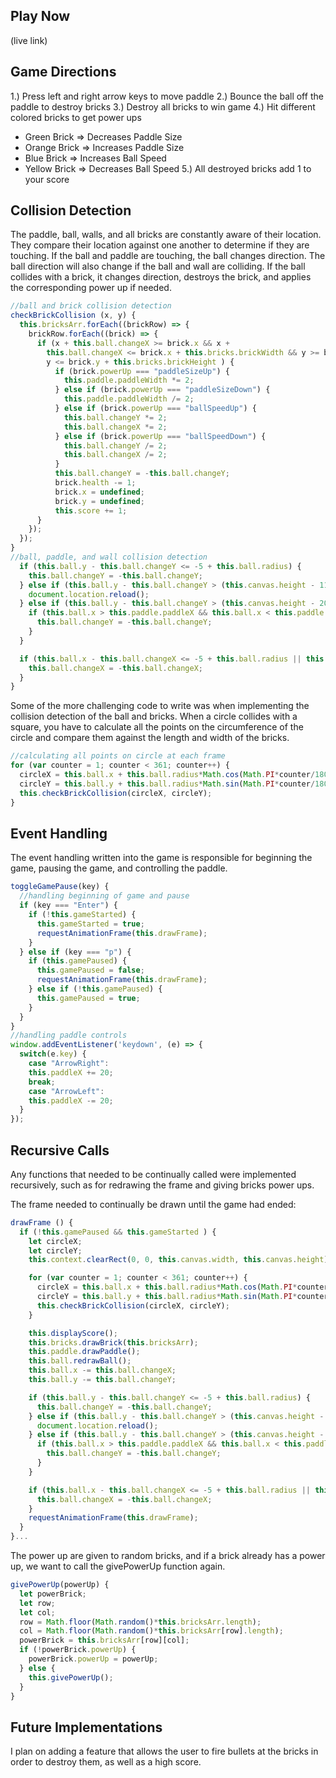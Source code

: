 ## Play Now

(live link)

## Game Directions

1.) Press left and right arrow keys to move paddle
2.) Bounce the ball off the paddle to destroy bricks
3.) Destroy all bricks to win game
4.) Hit different colored bricks to get power ups
  - Green Brick => Decreases Paddle Size
  - Orange Brick => Increases Paddle Size
  - Blue Brick => Increases Ball Speed
  - Yellow Brick => Decreases Ball Speed
5.) All destroyed bricks add 1 to your score

## Collision Detection

The paddle, ball, walls, and all bricks are constantly aware of their location. They compare their location against one another to determine if they are touching. If the ball and paddle are touching, the ball changes direction. The ball direction will also change if the ball and wall are colliding. If the ball collides with a brick, it changes direction, destroys the brick, and applies the corresponding power up if needed.

```javascript
//ball and brick collision detection
checkBrickCollision (x, y) {
  this.bricksArr.forEach((brickRow) => {
    brickRow.forEach((brick) => {
      if (x + this.ball.changeX >= brick.x && x +
        this.ball.changeX <= brick.x + this.bricks.brickWidth && y >= brick.y &&
        y <= brick.y + this.bricks.brickHeight ) {
          if (brick.powerUp === "paddleSizeUp") {
            this.paddle.paddleWidth *= 2;
          } else if (brick.powerUp === "paddleSizeDown") {
            this.paddle.paddleWidth /= 2;
          } else if (brick.powerUp === "ballSpeedUp") {
            this.ball.changeY *= 2;
            this.ball.changeX *= 2;
          } else if (brick.powerUp === "ballSpeedDown") {
            this.ball.changeY /= 2;
            this.ball.changeX /= 2;
          }
          this.ball.changeY = -this.ball.changeY;
          brick.health -= 1;
          brick.x = undefined;
          brick.y = undefined;
          this.score += 1;
      }
    });
  });
}
//ball, paddle, and wall collision detection
  if (this.ball.y - this.ball.changeY <= -5 + this.ball.radius) {
    this.ball.changeY = -this.ball.changeY;
  } else if (this.ball.y - this.ball.changeY > (this.canvas.height - 11)) {
    document.location.reload();
  } else if (this.ball.y - this.ball.changeY > (this.canvas.height - 20)) {
    if (this.ball.x > this.paddle.paddleX && this.ball.x < this.paddle.paddleX + this.paddle.paddleWidth ) {
      this.ball.changeY = -this.ball.changeY;
    }
  }

  if (this.ball.x - this.ball.changeX <= -5 + this.ball.radius || this.ball.x - this.ball.changeX > 605 - this.ball.radius) {
    this.ball.changeX = -this.ball.changeX;
  }
}
```
Some of the more challenging code to write was when implementing the collision detection of the ball and bricks. When a circle collides with a square, you have to calculate all the points on the circumference of the circle and compare them against the length and width of the bricks.

```javascript
//calculating all points on circle at each frame
for (var counter = 1; counter < 361; counter++) {
  circleX = this.ball.x + this.ball.radius*Math.cos(Math.PI*counter/180);
  circleY = this.ball.y + this.ball.radius*Math.sin(Math.PI*counter/180);
  this.checkBrickCollision(circleX, circleY);
}
```
## Event Handling

The event handling written into the game is responsible for beginning the game, pausing the game, and controlling the paddle.

```javascript
toggleGamePause(key) {
  //handling beginning of game and pause
  if (key === "Enter") {
    if (!this.gameStarted) {
      this.gameStarted = true;
      requestAnimationFrame(this.drawFrame);
    }
  } else if (key === "p") {
    if (this.gamePaused) {
      this.gamePaused = false;
      requestAnimationFrame(this.drawFrame);
    } else if (!this.gamePaused) {
      this.gamePaused = true;
    }
  }
}
//handling paddle controls
window.addEventListener('keydown', (e) => {
  switch(e.key) {
    case "ArrowRight":
    this.paddleX += 20;
    break;
    case "ArrowLeft":
    this.paddleX -= 20;
  }
});
```

## Recursive Calls

Any functions that needed to be continually called were implemented recursively, such as for redrawing the frame and giving bricks power ups.

The frame needed to continually be drawn until the game had ended:
```javascript
drawFrame () {
  if (!this.gamePaused && this.gameStarted ) {
    let circleX;
    let circleY;
    this.context.clearRect(0, 0, this.canvas.width, this.canvas.height);

    for (var counter = 1; counter < 361; counter++) {
      circleX = this.ball.x + this.ball.radius*Math.cos(Math.PI*counter/180);
      circleY = this.ball.y + this.ball.radius*Math.sin(Math.PI*counter/180);
      this.checkBrickCollision(circleX, circleY);
    }

    this.displayScore();
    this.bricks.drawBrick(this.bricksArr);
    this.paddle.drawPaddle();
    this.ball.redrawBall();
    this.ball.x -= this.ball.changeX;
    this.ball.y -= this.ball.changeY;

    if (this.ball.y - this.ball.changeY <= -5 + this.ball.radius) {
      this.ball.changeY = -this.ball.changeY;
    } else if (this.ball.y - this.ball.changeY > (this.canvas.height - 11)) {
      document.location.reload();
    } else if (this.ball.y - this.ball.changeY > (this.canvas.height - 20)) {
      if (this.ball.x > this.paddle.paddleX && this.ball.x < this.paddle.paddleX + this.paddle.paddleWidth ) {
        this.ball.changeY = -this.ball.changeY;
      }
    }

    if (this.ball.x - this.ball.changeX <= -5 + this.ball.radius || this.ball.x - this.ball.changeX > 605 - this.ball.radius) {
      this.ball.changeX = -this.ball.changeX;
    }
    requestAnimationFrame(this.drawFrame);
  }
}...
```
The power up are given to random bricks, and if a brick already has a power up, we want to call the givePowerUp function again.

```javascript
givePowerUp(powerUp) {
  let powerBrick;
  let row;
  let col;
  row = Math.floor(Math.random()*this.bricksArr.length);
  col = Math.floor(Math.random()*this.bricksArr[row].length);
  powerBrick = this.bricksArr[row][col];
  if (!powerBrick.powerUp) {
    powerBrick.powerUp = powerUp;
  } else {
    this.givePowerUp();
  }
}
```

## Future Implementations
 I plan on adding a feature that allows the user to fire bullets at the bricks in order to destroy them, as well as a high score.
